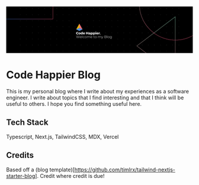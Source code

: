 ![tailwind-nextjs-banner](/public/static/images/welcome-to-my-blog.png)

# Code Happier Blog

This is my personal blog where I write about my experiences as a software engineer. I write about topics that I find interesting and that I think will be useful to others. I hope you find something useful here.

## Tech Stack

Typescript, Next.js, TailwindCSS, MDX, Vercel

## Credits

Based off a (blog template)[https://github.com/timlrx/tailwind-nextjs-starter-blog]. Credit where credit is due!